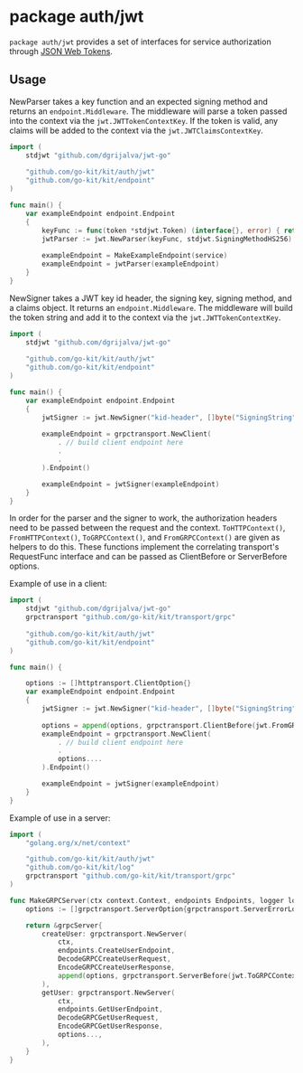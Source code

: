 # package auth/jwt

`package auth/jwt` provides a set of interfaces for service authorization through [JSON Web Tokens](https://jwt.io/).

## Usage

NewParser takes a key function and an expected signing method and returns an `endpoint.Middleware`. 
The middleware will parse a token passed into the context via the `jwt.JWTTokenContextKey`. 
If the token is valid, any claims will be added to the context via the `jwt.JWTClaimsContextKey`.

```go
import (
	stdjwt "github.com/dgrijalva/jwt-go"
    
    "github.com/go-kit/kit/auth/jwt"
    "github.com/go-kit/kit/endpoint"
)

func main() {
	var exampleEndpoint endpoint.Endpoint
	{
		keyFunc := func(token *stdjwt.Token) (interface{}, error) { return []byte("SigningString"), nil }
		jwtParser := jwt.NewParser(keyFunc, stdjwt.SigningMethodHS256)
        
		exampleEndpoint = MakeExampleEndpoint(service)
		exampleEndpoint = jwtParser(exampleEndpoint)
	}
}
```

NewSigner takes a JWT key id header, the signing key, signing method, and a claims object. It returns an `endpoint.Middleware`.
The middleware will build the token string and add it to the context via the `jwt.JWTTokenContextKey`.

```go
import (
	stdjwt "github.com/dgrijalva/jwt-go"
    
    "github.com/go-kit/kit/auth/jwt"
    "github.com/go-kit/kit/endpoint"
)

func main() {
	var exampleEndpoint endpoint.Endpoint
	{
		jwtSigner := jwt.NewSigner("kid-header", []byte("SigningString"), stdjwt.SigningMethodHS256, jwt.Claims{})
        
		exampleEndpoint = grpctransport.NewClient(
        	. // build client endpoint here
			.
			.
		).Endpoint()

		exampleEndpoint = jwtSigner(exampleEndpoint)
	}
}
```

In order for the parser and the signer to work, the authorization headers need to be passed between the request and the context.
`ToHTTPContext()`, `FromHTTPContext()`, `ToGRPCContext()`, and `FromGRPCContext()` are given as helpers to do this.
These functions implement the correlating transport's RequestFunc interface and can be passed as ClientBefore or ServerBefore options.

Example of use in a client:

```go
import (
    stdjwt "github.com/dgrijalva/jwt-go"
    grpctransport "github.com/go-kit/kit/transport/grpc"
    
    "github.com/go-kit/kit/auth/jwt"
    "github.com/go-kit/kit/endpoint"
)

func main() {

    options := []httptransport.ClientOption{}
	var exampleEndpoint endpoint.Endpoint
	{
		jwtSigner := jwt.NewSigner("kid-header", []byte("SigningString"), stdjwt.SigningMethodHS256, jwt.Claims{})
       
		options = append(options, grpctransport.ClientBefore(jwt.FromGRPCContext()))
		exampleEndpoint = grpctransport.NewClient(
        	. // build client endpoint here
			.
			options....
		).Endpoint()

		exampleEndpoint = jwtSigner(exampleEndpoint)
	}
}
```

Example of use in a server:

```go
import (
	"golang.org/x/net/context"

	"github.com/go-kit/kit/auth/jwt"
	"github.com/go-kit/kit/log"
	grpctransport "github.com/go-kit/kit/transport/grpc"
)

func MakeGRPCServer(ctx context.Context, endpoints Endpoints, logger log.Logger) pb.ExampleServer {
	options := []grpctransport.ServerOption{grpctransport.ServerErrorLogger(logger)}

	return &grpcServer{
		createUser: grpctransport.NewServer(
			ctx,
			endpoints.CreateUserEndpoint,
			DecodeGRPCCreateUserRequest,
			EncodeGRPCCreateUserResponse,
			append(options, grpctransport.ServerBefore(jwt.ToGRPCContext()))...,
		),
		getUser: grpctransport.NewServer(
			ctx,
			endpoints.GetUserEndpoint,
			DecodeGRPCGetUserRequest,
			EncodeGRPCGetUserResponse,
			options...,
		),
	}
}
```
